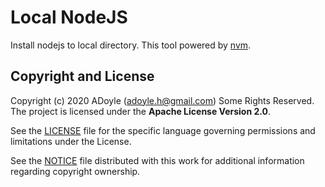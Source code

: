 # Local NodeJS

Install nodejs to local directory. This tool powered by [nvm](https://github.com/nvm-sh/nvm).


## Copyright and License

Copyright (c) 2020 ADoyle (adoyle.h@gmail.com) Some Rights Reserved.
The project is licensed under the **Apache License Version 2.0**.

See the [LICENSE][] file for the specific language governing permissions and limitations under the License.

See the [NOTICE][] file distributed with this work for additional information regarding copyright ownership.

<!-- links -->

[issue]: https://github.com/adoyle-h/local-nodejs/issues
[LICENSE]: ./LICENSE
[NOTICE]: ./NOTICE
